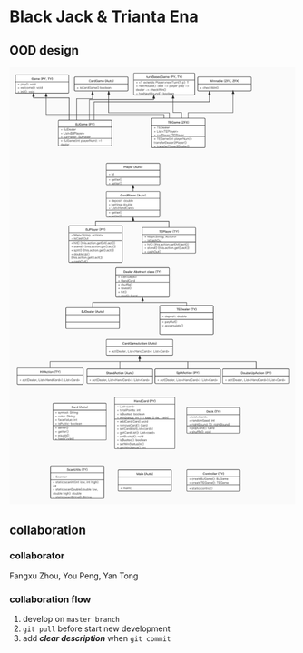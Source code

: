 # Black Jack & Trianta Ena

## OOD design

![OOD](cs611_bjte_OOD.png)

## collaboration

### collaborator

Fangxu Zhou, You Peng, Yan Tong

### collaboration flow

1. develop on `master branch`
2. `git pull` before start new development
3. add ***clear description*** when `git commit`